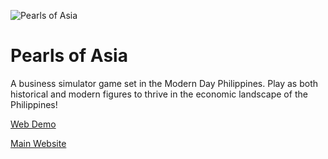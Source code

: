 ![Pearls of Asia](assets/assets/img/apps/pearls.png)

# Pearls of Asia

A business simulator game set in the Modern Day Philippines. Play as both historical and modern figures to thrive in the economic landscape of the Philippines!

[Web Demo](https://pearl.reviewerblade.com)

[Main Website](https://pearlsofasia.io)
